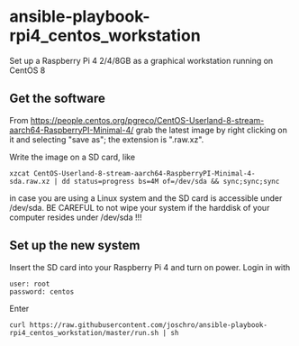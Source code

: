 # ansible-playbook-rpi4_centos_workstation
Set up a Raspberry Pi 4 2/4/8GB as a graphical workstation running on CentOS 8

Get the software
----------------
From https://people.centos.org/pgreco/CentOS-Userland-8-stream-aarch64-RaspberryPI-Minimal-4/ grab the latest image by right clicking on it and selecting "save as"; the extension is ".raw.xz".

Write the image on a SD card, like
```
xzcat CentOS-Userland-8-stream-aarch64-RaspberryPI-Minimal-4-sda.raw.xz | dd status=progress bs=4M of=/dev/sda && sync;sync;sync
```
in case you are using a Linux system and the SD card is accessible under /dev/sda. BE CAREFUL to not wipe your system if the harddisk of your computer resides under /dev/sda !!!

Set up the new system
---------------------
Insert the SD card into your Raspberry Pi 4 and turn on power.
Login in with
```
user: root
password: centos
```

Enter
```
curl https://raw.githubusercontent.com/joschro/ansible-playbook-rpi4_centos_workstation/master/run.sh | sh
```
